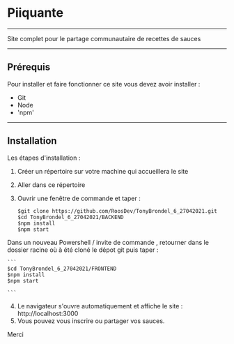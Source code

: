 # Piiquante
----------------------------

Site complet pour le partage communautaire de recettes de sauces

----------------------------

## Prérequis ##

Pour installer et faire fonctionner ce site vous devez avoir installer :

* Git
* Node 
* 'npm'


----------------------------

## Installation ##

Les étapes d'installation :

1. Créer un répertoire sur votre machine qui accueillera le site
2. Aller dans ce répertoire  
3. Ouvrir une fenêtre de commande et taper : 

    ```
    $git clone https://github.com/RoosDev/TonyBrondel_6_27042021.git
    $cd TonyBrondel_6_27042021/BACKEND
    $npm install
    $npm start
    ```
Dans un nouveau Powershell / invite de commande , retourner dans le dossier racine où à été cloné le dépot git puis taper :


    ```
    $cd TonyBrondel_6_27042021/FRONTEND
    $npm install
    $npm start

    ```

4. Le navigateur s'ouvre automatiquement et affiche le site : http://localhost:3000
5. Vous pouvez vous inscrire ou partager vos sauces.


Merci 
